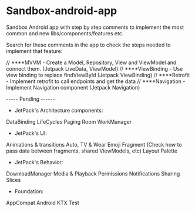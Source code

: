 # Sandbox-android-app
Sandbox Android app with step by step comments to implement the most common and new libs/components/features etc.

Search for these comments in the app to check the steps needed to implement that feature:

// ****MVVM - Create a Model, Repository, View and ViewModel and connect them. (Jetpack LiveData, ViewModel)
// ****ViewBinding - Use view binding to replace findViewById (Jetpack ViewBinding)
// ****Retrofit - Implement retrofit to call endpoints and get the data
// ****Navigation - Implement Navigation component (Jetpack Navigation)

----- Pending ------

- JetPack's Architecture components:

DataBinding
LifeCycles
Paging
Room
WorkManager

- JetPack's UI:

Animations & transitions
Auto, TV & Wear
Emoji
Fragment (Check how to pass data between fragments, shared ViewModels, etc)
Layout
Palette

- JetPack's Behavior:

DownloadManager
Media & Playback
Permissions
Notifications
Sharing
Slices

- Foundation:

AppCompat
Android KTX
Test


